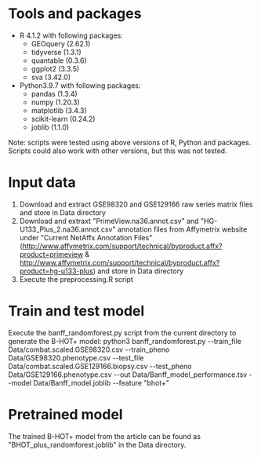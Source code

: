 # Tools and packages
- R 4.1.2 with following packages:
    - GEOquery (2.62.1)
    - tidyverse (1.3.1)
    - quantable (0.3.6)
    - ggplot2 (3.3.5)
    - sva (3.42.0)
- Python3.9.7 with following packages:
    - pandas (1.3.4)
    - numpy (1.20.3)
    - matplotlib (3.4.3)
    - scikit-learn (0.24.2)
    - joblib (1.1.0)

Note: scripts were tested using above versions of R, Python and packages. Scripts could also work with other versions, but this was not tested.

# Input data
1. Download and extract GSE98320 and GSE129166 raw series matrix files and store in Data directory
2. Download and extraxt "PrimeView.na36.annot.csv" and "HG-U133_Plus_2.na36.annot.csv" annotation files from Affymetrix website under "Current NetAffx Annotation Files" (http://www.affymetrix.com/support/technical/byproduct.affx?product=primeview & http://www.affymetrix.com/support/technical/byproduct.affx?product=hg-u133-plus) and store in Data directory
3. Execute the preprocessing.R script

# Train and test model
Execute the banff_randomforest.py script from the current directory to generate the B-HOT+ model:
python3 banff_randomforest.py --train_file Data/combat.scaled.GSE98320.csv --train_pheno Data/GSE98320.phenotype.csv --test_file Data/combat.scaled.GSE129166.biopsy.csv --test_pheno Data/GSE129166.phenotype.csv --out Data/Banff_model_performance.tsv --model Data/Banff_model.joblib --feature "bhot+"

# Pretrained model
The trained B-HOT+ model from the article can be found as "BHOT_plus_randomforest.joblib" in the Data directory.
